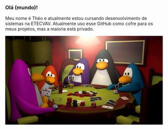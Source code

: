 ### Olá (mundo)!

Meu nome é Théo e atualmente estou cursando desenvolvimento de sistemas na ETECVAV.
Atualmente uso esse GitHub como cofre para os meus projetos, mas a maioria está privado.

![Pinguins do club penguin jogando poker](https://github.com/espinafr/espinafr/blob/main/poker.webp?raw=true)
